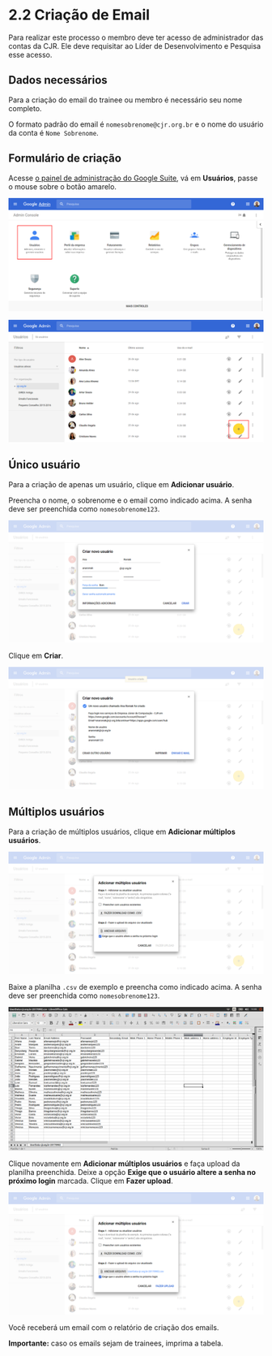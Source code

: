# 2.2 Criação de Email

Para realizar este processo o membro deve ter acesso de administrador das contas da CJR. Ele deve requisitar ao Líder de Desenvolvimento e Pesquisa esse acesso.

## Dados necessários

Para a criação do email do trainee ou membro é necessário seu nome completo.

O formato padrão do email é `nomesobrenome@cjr.org.br` e o nome do usuário da conta é `Nome Sobrenome`.

## Formulário de criação

Acesse [o painel de administração do Google Suite](http://admin.google.com), vá em **Usuários**, passe o mouse sobre o botão amarelo.

![Usu&#xE1;rios](../../.gitbook/assets/criacao1.png)

![Novo Usu&#xE1;rio](../../.gitbook/assets/criacao2.png)

## Único usuário

Para a criação de apenas um usuário, clique em **Adicionar usuário**.

Preencha o nome, o sobrenome e o email como indicado acima. A senha deve ser preenchida como `nomesobrenome123`.

![Novo Usu&#xE1;rio 2](../../.gitbook/assets/criacao3.png)

Clique em **Criar**.

![Novo Usu&#xE1;rio 3](../../.gitbook/assets/criacao4.png)

## Múltiplos usuários

Para a criação de múltiplos usuários, clique em **Adicionar múltiplos usuários**.

![Multiplos usu&#xE1;rios 1](../../.gitbook/assets/criacao5.png)

Baixe a planilha `.csv` de exemplo e preencha como indicado acima. A senha deve ser preenchida como `nomesobrenome123`.

![Multiplos usu&#xE1;rios 2](../../.gitbook/assets/criacao6.png)

Clique novamente em **Adicionar múltiplos usuários** e faça upload da planilha preenchida. Deixe a opção **Exige que o usuário altere a senha no próximo login** marcada. Clique em **Fazer upload**.

![Multiplos usu&#xE1;rios 3](../../.gitbook/assets/criacao7.png)

Você receberá um email com o relatório de criação dos emails.

**Importante:** caso os emails sejam de trainees, imprima a tabela.

